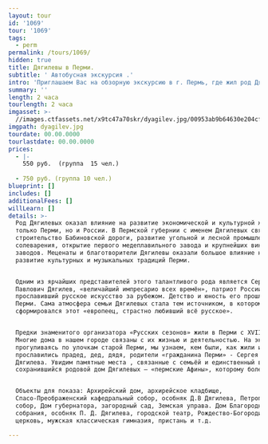 ```yaml
---
layout: tour
id: '1069'
tour: '1069'
tags:
  - perm
permalink: /tours/1069/
hidden: true
title: Дягилевы в Перми.
subtitle: ' Автобусная экскурсия .'
intro: 'Приглашаем Вас на обзорную экскурсию в г. Пермь, где жил род Дягилевых'
summary: ''
length: 2 часа
tourlength: 2 часа
imgasset: >-
  //images.ctfassets.net/x9tc47a70skr/dyagilev.jpg/00953ab9b64630e204cf01e99a7ce579/dyagilev.jpg
imgpath: dyagilev.jpg
tourdate: 00.00.0000
tourlastdate: 00.00.0000
prices:
  - |-
    550 руб.  (группа  15 чел.) 
     
  - 750 руб. (группа 10 чел.)
blueprint: []
includes: []
additionalFees: []
willLearn: []
details: >-
  Род Дягилевых оказал влияние на развитие экономической и культурной жизни не
  только Перми, но и России. В Пермской губернии с именем Дягилевых связано
  строительство Бабиновской дороги, развитие угольной и лесной промышленности,
  солеварения, открытие первого медеплавильного завода и крупнейших винокуренных
  заводов. Меценаты и благотворители Дягилевы оказали большое влияние на
  развитие культурных и музыкальных традиций Перми.


  Одним из ярчайших представителей этого талантливого рода является Сергей
  Павлович Дягилев, «величайший импресарио всех времён», патриот России,
  прославивший русское искусство за рубежом. Детство и юность его прошли в
  Перми. Сама атмосфера семьи Дягилевых стала тем источником, в котором
  сформировался этот «европеец, страстно любивший всё русское».


  Предки знаменитого организатора «Русских сезонов» жили в Перми с ХVIII века.
  Многие дома в нашем городе связаны с их жизнью и деятельностью. На экскурсии,
  прогуливаясь по улочкам старой Перми, мы узнаем, кем были, как жили и чем
  прославились прадед, дед, дядя, родители «гражданина Перми» - Сергея Павловича
  Дягилева. Увидим памятные места , связанные с семьёй и единственный в мире
  сохранившийся родовой дом Дягилевых – «пермские Афины», которому более 160 лет


  Объекты для показа: Архирейский дом, архирейское кладбище,
  Спасо-Преображенский кафедральный собор, особняк Д.В Дягилева, Петропавловский
  собор, Дом губернатора, загородный сад, Земская управа. Дом Благородного
  собрания, особняк П. Д. Дягилева, городской театр, Рождество-Богородицкая
  церковь, мужская классическая гимназия, пристань и т.д.

---
```

